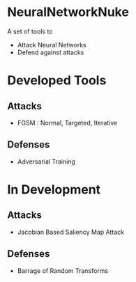 # NeuralNetworkNuke
 A set of tools to
 - Attack Neural Networks
 - Defend against attacks
 
# Developed Tools
## Attacks
  - FGSM : Normal, Targeted, Iterative
## Defenses
  - Adversarial Training
 
# In Development
## Attacks
  - Jacobian Based Saliency Map Attack
## Defenses
  - Barrage of Random Transforms
 
